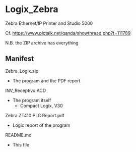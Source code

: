# Logix_Zebra

Zebra Ethernet/IP Printer and Studio 5000 

Cf. https://www.plctalk.net/qanda/showthread.php?t=111789

N.B. the ZIP archive has everything

## Manifest

Zebra_Logix.zip

- The program and the PDF report


INV_Receptivo.ACD

- The program itself
  - Compact Logix, V30

Zebra ZT410 PLC Report.pdf

- Logix report of the program

README.md

- This file

